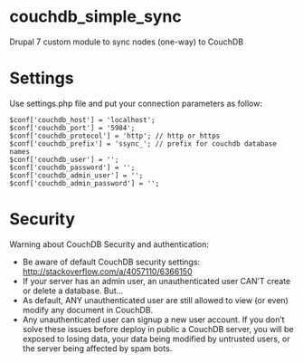 # couchdb_simple_sync

Drupal 7 custom module to sync nodes (one-way) to CouchDB

# Settings

Use settings.php file and put your connection parameters as follow:

```
$conf['couchdb_host'] = 'localhost';
$conf['couchdb_port'] = '5984';
$conf['couchdb_protocol'] = 'http'; // http or https
$conf['couchdb_prefix'] = 'ssync_'; // prefix for couchdb database names
$conf['couchdb_user'] = '';
$conf['couchdb_password'] = '';
$conf['couchdb_admin_user'] = '';
$conf['couchdb_admin_password'] = '';
```

# Security

Warning about CouchDB Security and authentication:

* Be aware of default CouchDB security settings: http://stackoverflow.com/a/4057110/6366150
* If your server has an admin user, an unauthenticated user CAN’T create or delete a database. But…
* As default, ANY unauthenticated user are still allowed to view (or even) modify any document in CouchDB.
* Any unauthenticated user can signup a new user account. If you don’t solve these issues before deploy in public a CouchDB server, you will be exposed to losing data, your data being modified by untrusted users, or the server being affected by spam bots.
